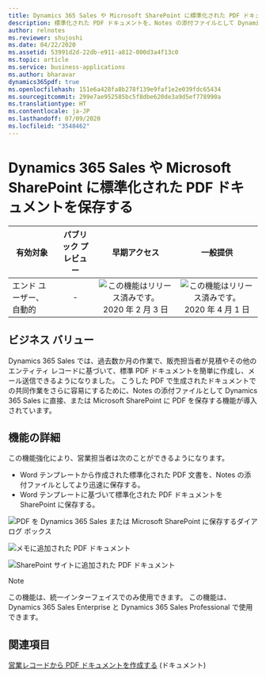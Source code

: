 ```yaml
---
title: Dynamics 365 Sales や Microsoft SharePoint に標準化された PDF ドキュメントを保存する
description: 標準化された PDF ドキュメントを、Notes の添付ファイルとして Dynamics 365 Sales に保存するか、または Microsoft SharePoint に保存します。
author: relnotes
ms.reviewer: shujoshi
ms.date: 04/22/2020
ms.assetid: 53991d2d-22db-e911-a812-000d3a4f13c0
ms.topic: article
ms.service: business-applications
ms.author: bharavar
dynamics365pdf: true
ms.openlocfilehash: 151e6a428fa8b278f139e9faf1e2e039fdc65434
ms.sourcegitcommit: 299e7ae952585bc5f8dbe620de3a9d5ef778990a
ms.translationtype: HT
ms.contentlocale: ja-JP
ms.lasthandoff: 07/09/2020
ms.locfileid: "3548462"
---
```

# <a name="save-standardized-pdf-documents-to-dynamics-365-sales-or-microsoft-sharepoint"></a>Dynamics 365 Sales や Microsoft SharePoint に標準化された PDF ドキュメントを保存する


| 有効対象    |  パブリック プレビュー | 早期アクセス | 一般提供 | 
| ---------- | :----------: |:----------: |:----------: |
|エンド ユーザー、自動的|-|![この機能はリリース済みです。](/dynamics365-release-plan/media/green-checkmark.png "この機能はリリース済みです。") 2020 年 2 月 3 日| ![この機能はリリース済みです。](/dynamics365-release-plan/media/green-checkmark.png "この機能はリリース済みです。") 2020 年 4 月 1 日|


## <a name="business-value"></a>ビジネス バリュー
<!-- bv start -->
Dynamics 365 Sales では、過去数か月の作業で、販売担当者が見積やその他のエンティティ レコードに基づいて、標準 PDF ドキュメントを簡単に作成し、メール送信できるようになりました。 こうした PDF で生成されたドキュメントでの共同作業をさらに容易にするために、Notes の添付ファイルとして Dynamics 365 Sales に直接、または Microsoft SharePoint に PDF を保存する機能が導入されています。
<!-- bv end -->



## <a name="feature-details"></a>機能の詳細
<!--feature detail start -->
この機能強化により、営業担当者は次のことができるようになります。

-  Word テンプレートから作成された標準化された PDF 文書を、Notes の添付ファイルとしてより迅速に保存する。
-  Word テンプレートに基づいて標準化された PDF ドキュメントを SharePoint に保存する。
<!--feature detail end -->

![PDF を Dynamics 365 Sales または Microsoft SharePoint に保存するダイアログ ボックス](media/save-sharepoint-1.png "PDF を Dynamics 365 Sales または Microsoft SharePoint に保存するダイアログ ボックス")
<!-- Picture 1 -->
![メモに追加された PDF ドキュメント](media/save-sharepoint-2.png "メモに追加された PDF ドキュメント")
<!-- Picture 2 -->
![SharePoint サイトに追加された PDF ドキュメント](media/save-sharepoint-3.png "SharePoint サイトに追加された PDF ドキュメント")
<!-- Picture 3 -->

> [!NOTE]
> この機能は、統一インターフェイスでのみ使用できます。 この機能は、Dynamics 365 Sales Enterprise と Dynamics 365 Sales Professional で使用できます。







## <a name="see-also"></a>関連項目

<!--docs start-->
[営業レコードから PDF ドキュメントを作成する](https://docs.microsoft.com/dynamics365/sales-enterprise/create-quote-pdf) (ドキュメント)
<!--docs end-->
